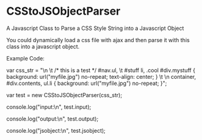 # CSStoJSObjectParser
A Javascript Class to Parse a CSS Style String into a Javascript Object

You could dynamically load a css file with ajax and then parse it with this class into a javascript object.

Example Code:

var css_str = "\n \t /* this is a test */   #nav.ul, \t #stuff li, .cool #div.mystuff { background: url(\"myfile.jpg\") no-repeat; text-align: center; } \t \n    container, #div.contents, ul.li { background: url(\"myfile.jpg\") no-repeat; }";

var test = new CSStoJSObjectParser(css_str);

console.log("input:\n", test.input);

console.log("output:\n", test.output);

console.log("jsobject:\n", test.jsobject);